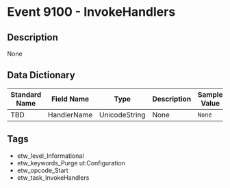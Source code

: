 # Event 9100 - InvokeHandlers

## Description
None

## Data Dictionary
|Standard Name|Field Name|Type|Description|Sample Value|
|---|---|---|---|---|
|TBD|HandlerName|UnicodeString|None|`None`|

## Tags
* etw_level_Informational
* etw_keywords_Purge ut:Configuration
* etw_opcode_Start
* etw_task_InvokeHandlers
